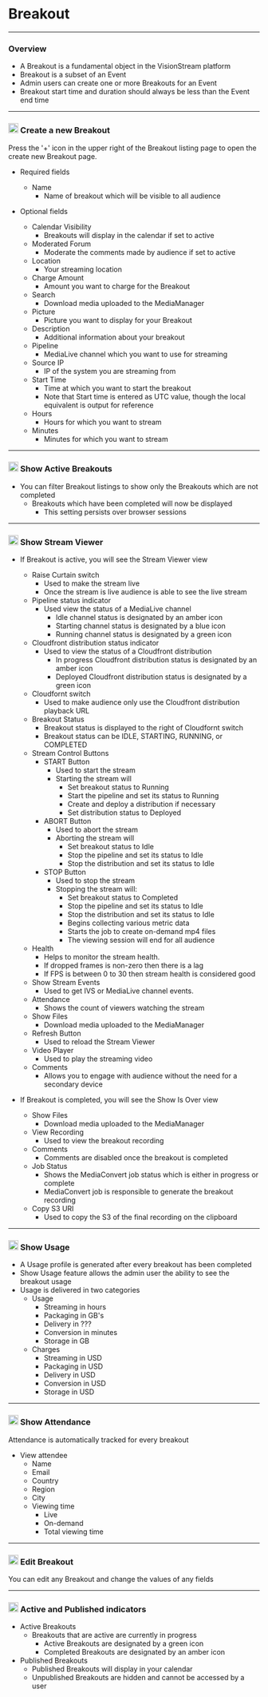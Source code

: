 # Breakout

---

### Overview

* A Breakout is a fundamental object in the VisionStream platform
* Breakout is a subset of an Event
* Admin users can create one or more Breakouts for an Event
* Breakout start time and duration should always be less than the Event end time

---

### <img src="https://raw.githubusercontent.com/FortAwesome/Font-Awesome/6.x/svgs/solid/plus.svg" width="20" height="20"> Create a new Breakout

Press the '+' icon in the upper right of the Breakout listing page to open the create new Breakout page.

* Required fields
  - Name
    - Name of breakout which will be visible to all audience

* Optional fields
  - Calendar Visibility
    - Breakouts will display in the calendar if set to active
  - Moderated Forum
    - Moderate the comments made by audience if set to active
  - Location
    - Your streaming location
  - Charge Amount
    - Amount you want to charge for the Breakout
  - Search
    - Download media uploaded to the MediaManager
  - Picture
    - Picture you want to display for your Breakout
  - Description
    - Additional information about your breakout
  - Pipeline
    - MediaLive channel which you want to use for streaming
  - Source IP
    - IP of the system you are streaming from
  - Start Time
    - Time at which you want to start the breakout
    - Note that Start time is entered as UTC value, though the local equivalent is output for reference
  - Hours
    - Hours for which you want to stream
  - Minutes 
    - Minutes for which you want to stream

---

### <img src="https://raw.githubusercontent.com/FortAwesome/Font-Awesome/6.x/svgs/solid/toggle-on.svg" width="20" height="20"> Show Active Breakouts

* You can filter Breakout listings to show only the Breakouts which are not completed
  - Breakouts which have been completed will now be displayed
    - This setting persists over browser sessions

---

### <img src="https://raw.githubusercontent.com/FortAwesome/Font-Awesome/6.x/svgs/solid/video.svg" width="20" height="20"> Show Stream Viewer
* If Breakout is active, you will see the Stream Viewer view
    - Raise Curtain switch
        - Used to make the stream live
        - Once the stream is live audience is able to see the live stream
    - Pipeline status indicator
        - Used view the status of a MediaLive channel
            - Idle channel status is designated by an amber icon
            - Starting channel status is designated by a blue icon
            - Running channel status is designated by a green icon
    - Cloudfront distribution status indicator
        - Used to view the status of a Cloudfront distribution
            - In progress Cloudfront distribution status is designated by an amber icon
            - Deployed Cloudfront distribution status is designated by a green icon
    - Cloudfornt switch
        - Used to make audience only use the Cloudfront distribution playback URL
    - Breakout Status
        - Breakout status is displayed to the right of Cloudfornt switch
        - Breakout status can be IDLE, STARTING, RUNNING, or COMPLETED
    - Stream Control Buttons
        - START Button
            - Used to start the stream
            - Starting the stream will
                - Set breakout status to Running
                - Start the pipeline and set its status to Running
                - Create and deploy a distribution if necessary
                - Set distribution status to Deployed
        - ABORT Button
            - Used to abort the stream
            - Aborting the stream will
                - Set breakout status to Idle
                - Stop the pipeline and set its status to Idle
                - Stop the distribution and set its status to Idle
        - STOP Button
            - Used to stop the stream
            - Stopping the stream will:
                - Set breakout status to Completed
                - Stop the pipeline and set its status to Idle
                - Stop the distribution and set its status to Idle
                - Begins collecting various metric data
                - Starts the job to create on-demand mp4 files
                - The viewing session will end for all audience
    - Health
        - Helps to monitor the stream health.
        - If dropped frames is non-zero then there is a lag
        - If FPS is between 0 to 30 then stream health is considered good 
    - Show Stream Events
        - Used to get IVS or MediaLive channel events.
    - Attendance
        - Shows the count of viewers watching the stream
    - Show Files
        - Download media uploaded to the MediaManager
    - Refresh Button
        - Used to reload the Stream Viewer
    - Video Player
        - Used to play the streaming video
    - Comments
        - Allows you to engage with audience without the need for a secondary device

* If Breakout is completed, you will see the Show Is Over view
    - Show Files
        - Download media uploaded to the MediaManager
    - View Recording
        - Used to view the breakout recording
    - Comments
        - Comments are disabled once the breakout is completed
    - Job Status
        - Shows the MediaConvert job status which is either in progress or complete
        - MediaConvert job is responsible to generate the breakout recording
    - Copy S3 URI
        - Used to copy the S3 of the final recording on the clipboard

---

### <img src="https://raw.githubusercontent.com/FortAwesome/Font-Awesome/6.x/svgs/solid/gauge-high.svg" width="20" height="20"> Show Usage

* A Usage profile is generated after every breakout has been completed
* Show Usage feature allows the admin user the ability to see the breakout usage
* Usage is delivered in two categories
  - Usage
    - Streaming in hours
    - Packaging in GB's
    - Delivery in ???
    - Conversion in minutes
    - Storage in GB
  - Charges
    - Streaming in USD
    - Packaging in USD
    - Delivery in USD
    - Conversion in USD
    - Storage in USD

---

### <img src="https://raw.githubusercontent.com/FortAwesome/Font-Awesome/6.x/svgs/solid/users.svg" width="20" height="20"> Show Attendance

Attendance is automatically tracked for every breakout

* View attendee
  - Name
  - Email
  - Country
  - Region
  - City
  - Viewing time
    - Live
    - On-demand
    - Total viewing time

---

### <img src="https://raw.githubusercontent.com/FortAwesome/Font-Awesome/6.x/svgs/solid/pen-to-square.svg" width="20" height="20"> Edit Breakout

You can edit any Breakout and change the values of any fields

---

### <img src="https://raw.githubusercontent.com/FortAwesome/Font-Awesome/6.x/svgs/solid/circle.svg" width="20" height="20"> Active and Published indicators

* Active Breakouts
  - Breakouts that are active are currently in progress
    - Active Breakouts are designated by a green icon 
    - Completed Breakouts are designated by an amber icon
* Published Breakouts
  - Published Breakouts will display in your calendar
  - Unpublished Breakouts are hidden and cannot be accessed by a user
